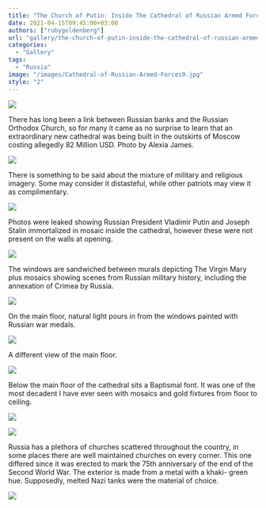 ```yaml
---
title: "The Church of Putin: Inside The Cathedral of Russian Armed Forces - in pictures"
date: 2021-04-15T09:45:00+03:00
authors: ["rubygoldenberg"]
url: "gallery/the-church-of-putin-inside-the-cathedral-of-russian-armed-forces"
categories:
  - "Gallery"
tags:
  - "Russia"
image: "/images/Cathedral-of-Russian-Armed-Forces9.jpg"
style: "2"
---
```


![](/images/Cathedral-of-Russian-Armed-Forces1-502x1024.jpg)

There has long been a link between Russian banks and the Russian Orthodox Church, so for many it came as no surprise to learn that an extraordinary new cathedral was being built in the outskirts of Moscow costing allegedly 82 Million USD. Photo by Alexia James.


![](/images/Cathedral-of-Russian-Armed-Forces10-498x1024.jpg)

There is something to be said about the mixture of military and religious imagery. Some may consider it distasteful, while other patriots may view it as complimentary.


![](/images/Cathedral-of-Russian-Armed-Forces9-498x1024.jpg)

Photos were leaked showing Russian President Vladimir Putin and Joseph Stalin immortalized in mosaic inside the cathedral, however these were not present on the walls at opening.


![](/images/Cathedral-of-Russian-Armed-Forces8-1024x498.jpg)

The windows are sandwiched between murals depicting The Virgin Mary plus mosaics showing scenes from Russian military history, including the annexation of Crimea by Russia.


![](/images/Cathedral-of-Russian-Armed-Forces7-498x1024.jpg)

On the main floor, natural light pours in from the windows painted with Russian war medals.


![](/images/Cathedral-of-Russian-Armed-Forces6-498x1024.jpg)

A different view of the main floor.


![](/images/Cathedral-of-Russian-Armed-Forces4-498x1024.jpg)

Below the main floor of the cathedral sits a Baptismal font. It was one of the most decadent I have ever seen with mosaics and gold fixtures from floor to ceiling.


![](/images/Cathedral-of-Russian-Armed-Forces5-1024x507.jpg)

![](/images/Cathedral-of-Russian-Armed-Forces3-499x1024.jpg)

Russia has a plethora of churches scattered throughout the country, in some places there are well maintained churches on every corner. This one differed since it was erected to mark the 75th anniversary of the end of the Second World War. The exterior is made from a metal with a khaki- green hue. Supposedly, melted Nazi tanks were the material of choice.


![](/images/Cathedral-of-Russian-Armed-Forces2-498x1024.jpg)
